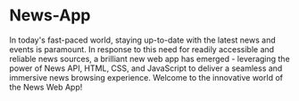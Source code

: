 # News-App
In today's fast-paced world, staying up-to-date with the latest news and events is paramount. In response to this need for readily accessible and reliable news sources, a brilliant new web app has emerged - leveraging the power of News API, HTML, CSS, and JavaScript to deliver a seamless and immersive news browsing experience. Welcome to the innovative world of the News Web App!

